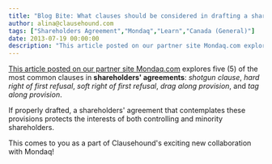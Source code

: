 ```yaml
---
title: "Blog Bite: What clauses should be considered in drafting a shareholders' agreement that benefits all shareholders?"
author: alina@clausehound.com
tags: ["Shareholders Agreement","Mondaq","Learn","Canada (General)"]
date: 2013-07-19 00:00:00
description: "This article posted on our partner site Mondaq.com explores five of the most common clauses in shareholders' agreements: shotgun clause, hard right of first refusal, soft right of first refusal, drag..."
---
```


[This article posted on our partner site Mondaq.com](http://www.mondaq.com/canada/x/252080/Shareholders/Five+Beneficial+Clauses+To+Consider+When+Drafting+A+Shareholders+Agreement) explores five (5) of the most common clauses in **shareholders' agreements**: *shotgun clause*, *hard right of first refusal*, *soft right of first refusal*, *drag along provision*, and *tag along provision*.

If properly drafted, a shareholders' agreement that contemplates these provisions protects the interests of both controlling and minority shareholders.

This comes to you as a part of Clausehound's exciting new collaboration with Mondaq!
